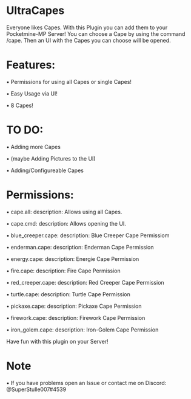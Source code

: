 # UltraCapes
Everyone likes Capes. With this Plugin you can add them to your Pocketmine-MP Server! 
You can choose a Cape by using the command /cape. Then an UI with the Capes you can choose will be opened.


# Features:
   
• Permissions for using all Capes or single Capes!
   
• Easy Usage via UI!
  
• 8 Capes!


# TO DO:

• Adding more Capes

• (maybe Adding Pictures to the UI)

• Adding/Configureable Capes


# Permissions:

• cape.all:
description: Allows using all Capes.

• cape.cmd:
description: Allows opening the UI.

• blue_creeper.cape:
description: Blue Creeper Cape Permissiom

• enderman.cape:
description: Enderman Cape Permission

• energy.cape:
description: Energie Cape Permission

• fire.cape:
description: Fire Cape Permission

• red_creeper.cape:
description: Red Creeper Cape Permission

• turtle.cape:
description: Turtle Cape Permission

• pickaxe.cape:
description: Pickaxe Cape Permission

• firework.cape:
description: Firework Cape Permission

• iron_golem.cape:
description: Iron-Golem Cape Permission

Have fun with this plugin on your Server!
 
# Note


• If you have problems open an Issue or contact me on Discord:
  @SuperStulle007#4539 
